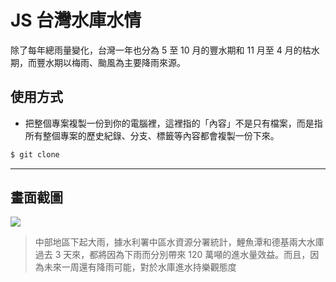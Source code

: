 # JS 台灣水庫水情

除了每年總雨量變化，台灣一年也分為 5 至 10 月的豐水期和 11 月至 4 月的枯水期，而豐水期以梅雨、颱風為主要降雨來源。

## 使用方式
- 把整個專案複製一份到你的電腦裡，這裡指的「內容」不是只有檔案，而是指所有整個專案的歷史紀錄、分支、標籤等內容都會複製一份下來。
```sh
$ git clone
```

----

## 畫面截圖
![](https://i.imgur.com/8YCxK6x.png)
> 中部地區下起大雨，據水利署中區水資源分署統計，鯉魚潭和德基兩大水庫過去 3 天來，都將因為下雨而分別帶來 120 萬噸的進水量效益。而且，因為未來一周還有降雨可能，對於水庫進水持樂觀態度
